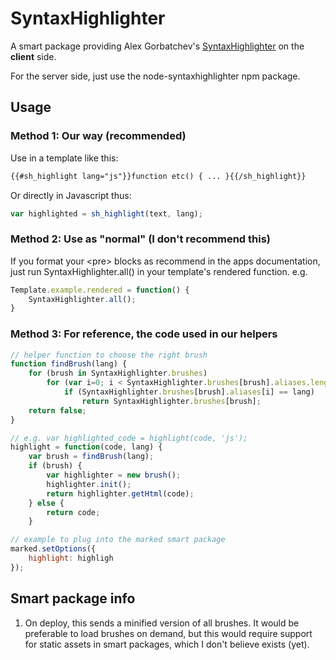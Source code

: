 # SyntaxHighlighter

A smart package providing Alex Gorbatchev's [SyntaxHighlighter](http://alexgorbatchev.com/SyntaxHighlighter/) on the **client** side.

For the server side, just use the node-syntaxhighlighter npm package.

## Usage

### Method 1: Our way (recommended)

Use in a template like this:

```html
{{#sh_highlight lang="js"}}function etc() { ... }{{/sh_highlight}}
```

Or directly in Javascript thus:

```js
var highlighted = sh_highlight(text, lang);
```

### Method 2: Use as "normal" (I don't recommend this)

If you format your &lt;pre&gt; blocks as recommend in the apps documentation, just run SyntaxHighlighter.all() in your template's rendered function.  e.g.

```js
Template.example.rendered = function() {
    SyntaxHighlighter.all();
}
```

### Method 3: For reference, the code used in our helpers


```js
// helper function to choose the right brush
function findBrush(lang) {
	for (brush in SyntaxHighlighter.brushes)
		for (var i=0; i < SyntaxHighlighter.brushes[brush].aliases.length; i++)
			if (SyntaxHighlighter.brushes[brush].aliases[i] == lang)
				return SyntaxHighlighter.brushes[brush];
	return false;
}

// e.g. var highlighted_code = highlight(code, 'js');
highlight = function(code, lang) {
	var brush = findBrush(lang);
	if (brush) {
		var highlighter = new brush();
		highlighter.init();
		return highlighter.getHtml(code);
	} else {
		return code;
	}

// example to plug into the marked smart package
marked.setOptions({
	highlight: highligh
});
```

## Smart package info

1. On deploy, this sends a minified version of all brushes.  It would be preferable to load brushes on demand, but this would require support for static assets in smart packages, which I don't believe exists (yet).

